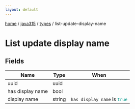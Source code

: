 ```yaml
---
layout: default
---
```


[home](/)  /  [java315](/protocol/java315)  /  [types](/protocol/java315/types)  /  list-update-display-name

# List update display name

## Fields

Name | Type | When
---|---|:---:
uuid | uuid | 
has display name | bool | 
display name | string | <code>has display name</code> is <code><span style="color:#009688">true</span></code>
